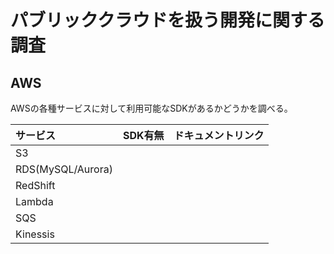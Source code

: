 # パブリッククラウドを扱う開発に関する調査

## AWS
AWSの各種サービスに対して利用可能なSDKがあるかどうかを調べる。

|サービス|SDK有無|ドキュメントリンク|
|:---|:---|:---|
|S3|||
|RDS(MySQL/Aurora)|||
|RedShift|||
|Lambda|||
|SQS|||
|Kinessis|||